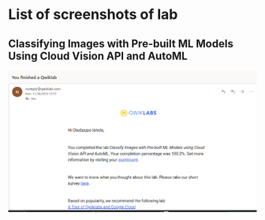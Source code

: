 # List of screenshots of lab

## Classifying Images with Pre-built ML Models Using Cloud Vision API and AutoML

![Classifying Images with Pre-built ML Models](/qwicklabs/classifying_image-ml.png "Classifying Images with Pre-built ML Models")

